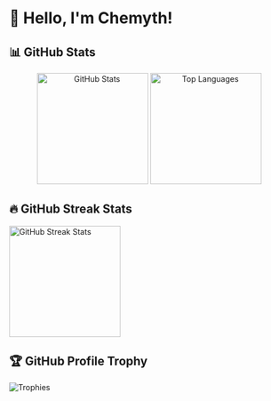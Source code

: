 # 👋 Hello, I'm Chemyth!

## 📊 GitHub Stats

<div align="center">
  <img src="https://github-readme-stats.vercel.app/api?username=Chanh03&show_icons=true&theme=dracula" alt="GitHub Stats" height="200px"/>
  <img src="https://github-readme-stats.vercel.app/api/top-langs/?username=Chanh03&layout=compact&theme=dracula" alt="Top Languages" height="200px"/>
</div>


## 🔥 GitHub Streak Stats
<div align="start">
  <img src="https://streak-stats.demolab.com/?user=Chanh03&theme=dracula&date_format=j%20M%5B%20Y%5D" alt="GitHub Streak Stats" height="200px"/>
</div>

## 🏆 GitHub Profile Trophy
![Trophies](https://github-profile-trophy.vercel.app/?username=Chanh03&theme=dracula)
